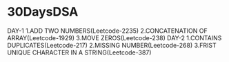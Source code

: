 # 30DaysDSA
DAY-1
1.ADD TWO NUMBERS(Leetcode-2235)
2.CONCATENATION OF ARRAY(Leetcode-1929)
3.MOVE ZEROS(Leetcode-238)
DAY-2
1.CONTAINS DUPLICATES(Leetcode-217)
2.MISSING NUMBER(Leetcode-268)
3.FRIST UNIQUE CHARACTER IN A STRING(Leetcode-387)
